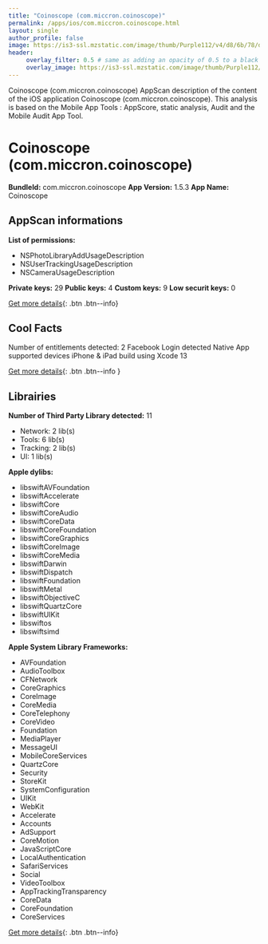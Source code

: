 ```yaml
---
title: "Coinoscope (com.miccron.coinoscope)"
permalink: /apps/ios/com.miccron.coinoscope.html
layout: single
author_profile: false
image: https://is3-ssl.mzstatic.com/image/thumb/Purple112/v4/d8/6b/78/d86b782f-7656-7ab7-31ae-a6c44dbf451b/AppIcon-0-0-1x_U007emarketing-0-0-0-7-0-0-sRGB-0-0-0-GLES2_U002c0-512MB-85-220-0-0.png/512x512bb.jpg
header: 
     overlay_filter: 0.5 # same as adding an opacity of 0.5 to a black background
     overlay_image: https://is3-ssl.mzstatic.com/image/thumb/Purple112/v4/d8/6b/78/d86b782f-7656-7ab7-31ae-a6c44dbf451b/AppIcon-0-0-1x_U007emarketing-0-0-0-7-0-0-sRGB-0-0-0-GLES2_U002c0-512MB-85-220-0-0.png/512x512bb.jpg
---
```

Coinoscope (com.miccron.coinoscope) AppScan description of the content of the iOS application Coinoscope (com.miccron.coinoscope). This analysis is based on the Mobile App Tools : AppScore, static analysis, Audit and the Mobile Audit App Tool.

# Coinoscope (com.miccron.coinoscope)

**BundleId:** com.miccron.coinoscope
**App Version:** 1.5.3
**App Name:** Coinoscope


## AppScan informations 

**List of permissions:** 
- NSPhotoLibraryAddUsageDescription
- NSUserTrackingUsageDescription
- NSCameraUsageDescription
  
  
**Private keys:** 29
**Public keys:** 4
**Custom keys:** 9
**Low securit keys:** 0
  
[Get more details](/pricing.html){: .btn .btn--info}

## Cool Facts

Number of entitlements detected: 2
Facebook Login detected
Native App
supported devices iPhone & iPad
build using Xcode 13
  
[Get more details](/pricing.html){: .btn .btn--info }

## Librairies 
**Number of Third Party Library detected:** 11
- Network: 2 lib(s)
- Tools: 6 lib(s)
- Tracking: 2 lib(s)
- UI: 1 lib(s)


**Apple dylibs:**
- libswiftAVFoundation
- libswiftAccelerate
- libswiftCore
- libswiftCoreAudio
- libswiftCoreData
- libswiftCoreFoundation
- libswiftCoreGraphics
- libswiftCoreImage
- libswiftCoreMedia
- libswiftDarwin
- libswiftDispatch
- libswiftFoundation
- libswiftMetal
- libswiftObjectiveC
- libswiftQuartzCore
- libswiftUIKit
- libswiftos
- libswiftsimd


**Apple System Library Frameworks:**
- AVFoundation
- AudioToolbox
- CFNetwork
- CoreGraphics
- CoreImage
- CoreMedia
- CoreTelephony
- CoreVideo
- Foundation
- MediaPlayer
- MessageUI
- MobileCoreServices
- QuartzCore
- Security
- StoreKit
- SystemConfiguration
- UIKit
- WebKit
- Accelerate
- Accounts
- AdSupport
- CoreMotion
- JavaScriptCore
- LocalAuthentication
- SafariServices
- Social
- VideoToolbox
- AppTrackingTransparency
- CoreData
- CoreFoundation
- CoreServices


  
[Get more details](/pricing.html){: .btn .btn--info}

